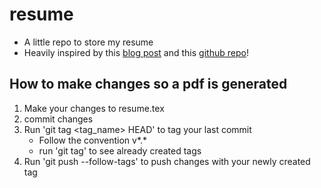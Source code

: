 # resume
- A little repo to store my resume
- Heavily inspired by this [blog post](https://aless.co/resume-as-code) and this [github repo](https://github.com/dcousineau/resume)!

## How to make changes so a pdf is generated
1. Make your changes to resume.tex
2. commit changes
3. Run 'git tag <tag_name> HEAD' to tag your last commit
    - Follow the convention v*.*
    - run 'git tag' to see already created tags
4. Run 'git push --follow-tags' to push changes with your newly created tag